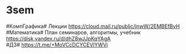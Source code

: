 # 3sem


#КомпГрафика# Лекции https://cloud.mail.ru/public/jnwW/2EMBEfBvH                       
#Математика# План семинаров, алгоритмы, учебник https://disk.yandex.ru/d/dhZ8wJJpKqYAgA             
#ДЗ# https://t.me/+MoVCcDCYCEVlYWVi